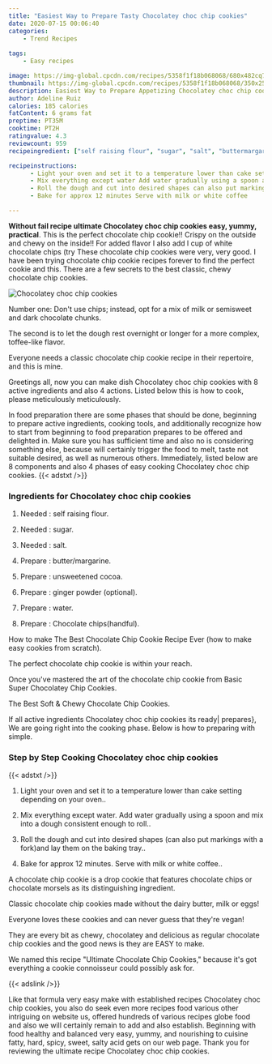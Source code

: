 ```yaml
---
title: "Easiest Way to Prepare Tasty Chocolatey choc chip cookies"
date: 2020-07-15 00:06:40
categories:
    - Trend Recipes
    
tags:
    - Easy recipes

image: https://img-global.cpcdn.com/recipes/5358f1f18b068068/680x482cq70/chocolatey-choc-chip-cookies-recipe-main-photo.jpg
thumbnail: https://img-global.cpcdn.com/recipes/5358f1f18b068068/350x250cq70/chocolatey-choc-chip-cookies-recipe-main-photo.jpg
description: Easiest Way to Prepare Appetizing Chocolatey choc chip cookies with 8 ingredients and 4 stages of easy cooking.
author: Adeline Ruiz
calories: 185 calories
fatContent: 6 grams fat
preptime: PT35M
cooktime: PT2H
ratingvalue: 4.3
reviewcount: 959
recipeingredient: ["self raising flour", "sugar", "salt", "buttermargarine", "unsweetened cocoa", "ginger powder optional", "water", "Chocolate chipshandful"]

recipeinstructions: 
      - Light your oven and set it to a temperature lower than cake setting depending on your oven 
      - Mix everything except water Add water gradually using a spoon and mix into a dough consistent enough to roll 
      - Roll the dough and cut into desired shapes can also put markings with a forkand lay them on the baking tray 
      - Bake for approx 12 minutes Serve with milk or white coffee

---
```




**Without fail recipe ultimate Chocolatey choc chip cookies easy, yummy, practical**. This is the perfect chocolate chip cookie!! Crispy on the outside and chewy on the inside!! For added flavor I also add l cup of white chocolate chips (try These chocolate chip cookies were very, very good. I have been trying chocolate chip cookie recipes forever to find the perfect cookie and this. There are a few secrets to the best classic, chewy chocolate chip cookies.


![Chocolatey choc chip cookies](https://img-global.cpcdn.com/recipes/5358f1f18b068068/680x482cq70/chocolatey-choc-chip-cookies-recipe-main-photo.jpg "Chocolatey choc chip cookies")



Number one: Don&#39;t use chips; instead, opt for a mix of milk or semisweet and dark chocolate chunks.

The second is to let the dough rest overnight or longer for a more complex, toffee-like flavor.

Everyone needs a classic chocolate chip cookie recipe in their repertoire, and this is mine.


Greetings all, now you can make dish Chocolatey choc chip cookies with 8 active ingredients and also 4 actions. Listed below this is how to cook, please meticulously meticulously.

In food preparation there are some phases that should be done, beginning to prepare active ingredients, cooking tools, and additionally recognize how to start from beginning to food preparation prepares to be offered and delighted in. Make sure you has sufficient time and also no is considering something else, because will certainly trigger the food to melt, taste not suitable desired, as well as numerous others. Immediately, listed below are 8 components and also 4 phases of easy cooking Chocolatey choc chip cookies.
{{< adstxt />}}

### Ingredients for Chocolatey choc chip cookies


1. Needed  : self raising flour.

1. Needed  : sugar.

1. Needed  : salt.

1. Prepare  : butter/margarine.

1. Prepare  : unsweetened cocoa.

1. Prepare  : ginger powder (optional).

1. Prepare  : water.

1. Prepare  : Chocolate chips(handful).


How to make The Best Chocolate Chip Cookie Recipe Ever (how to make easy cookies from scratch).

The perfect chocolate chip cookie is within your reach.

Once you&#39;ve mastered the art of the chocolate chip cookie from Basic Super Chocolatey Chip Cookies.

The Best Soft &amp; Chewy Chocolate Chip Cookies.


If all active ingredients Chocolatey choc chip cookies its ready| prepares}, We are going right into the cooking phase. Below is how to preparing with simple.

### Step by Step Cooking Chocolatey choc chip cookies

{{< adstxt />}}


1. Light your oven and set it to a temperature lower than cake setting depending on your oven..



1. Mix everything except water. Add water gradually using a spoon and mix into a dough consistent enough to roll..



1. Roll the dough and cut into desired shapes (can also put markings with a fork)and lay them on the baking tray..



1. Bake for approx 12 minutes. Serve with milk or white coffee..




A chocolate chip cookie is a drop cookie that features chocolate chips or chocolate morsels as its distinguishing ingredient.

Classic chocolate chip cookies made without the dairy butter, milk or eggs!

Everyone loves these cookies and can never guess that they&#39;re vegan!

They are every bit as chewy, chocolatey and delicious as regular chocolate chip cookies and the good news is they are EASY to make.

We named this recipe &#34;Ultimate Chocolate Chip Cookies,&#34; because it&#39;s got everything a cookie connoisseur could possibly ask for.


{{< adslink />}}

Like that formula very easy make with established recipes Chocolatey choc chip cookies, you also do seek even more recipes food various other intriguing on website us, offered hundreds of various recipes globe food and also we will certainly remain to add and also establish. Beginning with food healthy and balanced very easy, yummy, and nourishing to cuisine fatty, hard, spicy, sweet, salty acid gets on our web page. Thank you for reviewing the ultimate recipe Chocolatey choc chip cookies.
